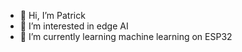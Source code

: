 - 👋 Hi, I’m Patrick
- 👀 I’m interested in edge AI
- 🌱 I’m currently learning machine learning on ESP32


<!---
decoy0ctopus/decoy0ctopus is a ✨ special ✨ repository because its `README.md` (this file) appears on your GitHub profile.
You can click the Preview link to take a look at your changes.
--->
